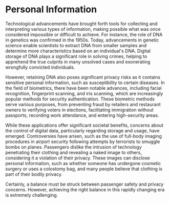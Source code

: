 # Personal Information

Technological advancements have brought forth tools for collecting and interpreting various types of information, making possible what was once considered impossible or difficult to achieve. For instance, the role of DNA in genetics was confirmed in the 1950s. Today, advancements in genetic science enable scientists to extract DNA from smaller samples and determine more characteristics based on an individual's DNA. Digital storage of DNA plays a significant role in solving crimes, helping to apprehend the true culprits in many unsolved cases and exonerating wrongfully convicted individuals.

However, retaining DNA also poses significant privacy risks as it contains sensitive personal information, such as susceptibility to certain diseases. In the field of biometrics, there have been notable advances, including facial recognition, fingerprint scanning, and iris scanning, which are increasingly popular methods for security authentication. These biometric methods serve various purposes, from preventing fraud by retailers and restaurant owners to verifying voters in elections, facilitating immigration without passports, recording work attendance, and entering high-security areas.

While these applications offer significant societal benefits, concerns about the control of digital data, particularly regarding storage and usage, have emerged. Controversies have arisen, such as the use of full-body imaging procedures in airport security following attempts by terrorists to smuggle bombs on planes. Passengers dislike the intrusion of technology penetrating their clothing and revealing a naked image to others, considering it a violation of their privacy. These images can disclose personal information, such as whether someone has undergone cosmetic surgery or uses a colostomy bag, and many people believe that clothing is part of their bodily privacy.

Certainly, a balance must be struck between passenger safety and privacy concerns. However, achieving the right balance in this rapidly changing era is extremely challenging.
